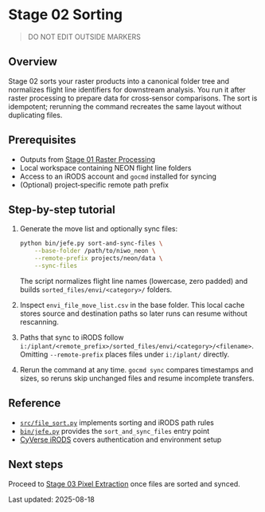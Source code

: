 # Stage 02 Sorting

> DO NOT EDIT OUTSIDE MARKERS
<!-- FILLME:START -->
## Overview
Stage 02 sorts your raster products into a canonical folder tree and normalizes
flight line identifiers for downstream analysis. You run it after raster
processing to prepare data for cross‑sensor comparisons. The sort is idempotent;
rerunning the command recreates the same layout without duplicating files.

## Prerequisites
- Outputs from [Stage 01 Raster Processing](stage-01-raster-processing.md)
- Local workspace containing NEON flight line folders
- Access to an iRODS account and `gocmd` installed for syncing
- (Optional) project‑specific remote path prefix

## Step-by-step tutorial
1. Generate the move list and optionally sync files:

   ```bash
   python bin/jefe.py sort-and-sync-files \
       --base-folder /path/to/niwo_neon \
       --remote-prefix projects/neon/data \
       --sync-files
   ```

   The script normalizes flight line names (lowercase, zero padded) and builds
   `sorted_files/envi/<category>/` folders.

2. Inspect `envi_file_move_list.csv` in the base folder. This local cache stores
   source and destination paths so later runs can resume without rescanning.

3. Paths that sync to iRODS follow
   `i:/iplant/<remote_prefix>/sorted_files/envi/<category>/<filename>`.
   Omitting `--remote-prefix` places files under `i:/iplant/` directly.

4. Rerun the command at any time. `gocmd sync` compares timestamps and sizes, so
   reruns skip unchanged files and resume incomplete transfers.

## Reference
- [`src/file_sort.py`](../src/file_sort.py) implements sorting and iRODS path rules
- [`bin/jefe.py`](../bin/jefe.py) provides the `sort_and_sync_files` entry point
- [CyVerse iRODS](cyverse-irods.md) covers authentication and environment setup

## Next steps
Proceed to [Stage 03 Pixel Extraction](stage-03-pixel-extraction.md) once files
are sorted and synced.
<!-- FILLME:END -->
Last updated: 2025-08-18

